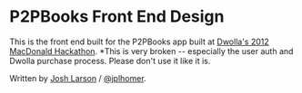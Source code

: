 P2PBooks Front End Design
======================

This is the front end built for the P2PBooks app built at [Dwolla's 2012 MacDonald Hackathon](http://oldmacdonaldhackday.com/). *This is very broken -- especially the user auth and Dwolla purchase process. Please don't use it like it is.

Written by [Josh Larson](http://jplhomer.org) / [@jplhomer](http://twitter.com/jplhomer).